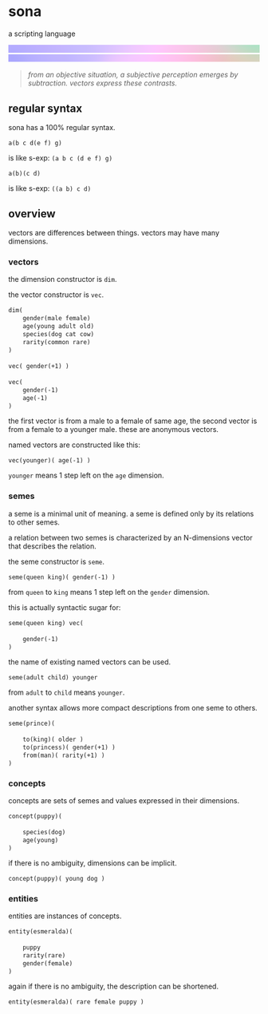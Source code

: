 


# sona

a scripting language

![](https://github.com/ThinkbotsAreFree/sona/raw/main/sona-up.png)
![](https://github.com/ThinkbotsAreFree/sona/raw/main/sona-down.png)

> *from an objective situation, a subjective perception emerges by subtraction. vectors express these contrasts.*



## regular syntax

sona has a 100% regular syntax.

```
a(b c d(e f) g)
```

is like s-exp: `(a b c (d e f) g)`

```
a(b)(c d)
```

is like s-exp: `((a b) c d)`



## overview

vectors are differences between things. vectors may have many dimensions.



### vectors

the dimension constructor is `dim`.

the vector constructor is `vec`.

```
dim(
    gender(male female)
    age(young adult old)
    species(dog cat cow)
    rarity(common rare)
)

vec( gender(+1) )

vec(
    gender(-1)
    age(-1)
)
```

the first vector is from a male to a female of same age, the second vector is from a female to a younger male. these are anonymous vectors.

named vectors are constructed like this:

```
vec(younger)( age(-1) )
```

`younger` means 1 step left on the `age` dimension.



### semes

a seme is a minimal unit of meaning. a seme is defined only by its relations to other semes.

a relation between two semes is characterized by an N-dimensions vector that describes the relation.

the seme constructor is `seme`.

```
seme(queen king)( gender(-1) )
```

from `queen` to `king` means 1 step left on the `gender` dimension.

this is actually syntactic sugar for:

```
seme(queen king) vec(

    gender(-1)
)
```

the name of existing named vectors can be used.

```
seme(adult child) younger
```

from `adult` to `child` means `younger`.

another syntax allows more compact descriptions from one seme to others.

```
seme(prince)(

    to(king)( older )
    to(princess)( gender(+1) )
    from(man)( rarity(+1) )
)
```



### concepts

concepts are sets of semes and values expressed in their dimensions.

```
concept(puppy)(

    species(dog)
    age(young)
)
```

if there is no ambiguity, dimensions can be implicit.

```
concept(puppy)( young dog )
```



### entities

entities are instances of concepts.

```
entity(esmeralda)(

    puppy
    rarity(rare)
    gender(female)
)
```

again if there is no ambiguity, the description can be shortened.

```
entity(esmeralda)( rare female puppy )
```




